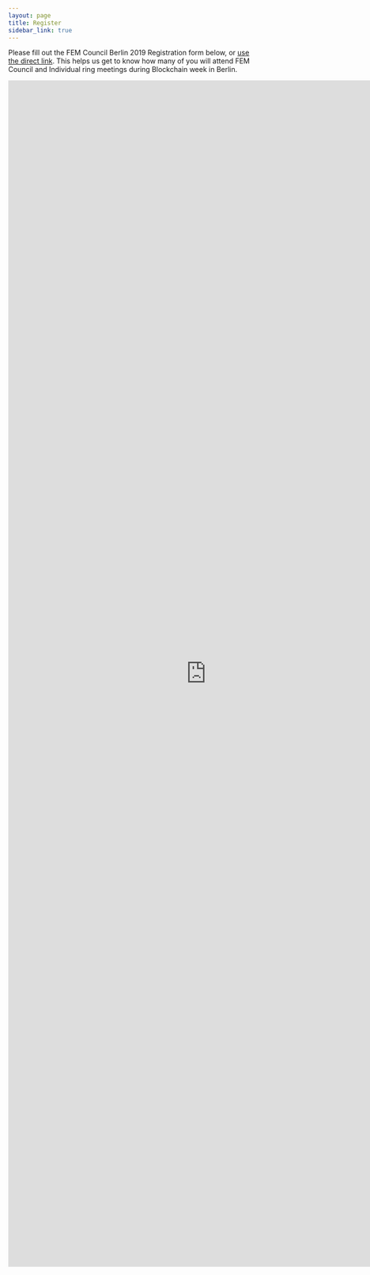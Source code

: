 ```yaml
---
layout: page
title: Register
sidebar_link: true
---
```


Please fill out the FEM Council Berlin 2019 Registration form below, or [use the direct link](https://forms.gle/E3raBVoTNsE8NS7i8). This helps us get to know how many of you will attend FEM Council and Individual ring meetings during Blockchain week in Berlin.

<iframe src="https://docs.google.com/forms/d/e/1FAIpQLScNmzJK5Y3qxeauCo93Du9yJT9MONsfaF4GUsGAEqLID3MqBQ/viewform" width="800" height="2400" frameborder="0" marginheight="0" marginwidth="0">Loading...</iframe>
